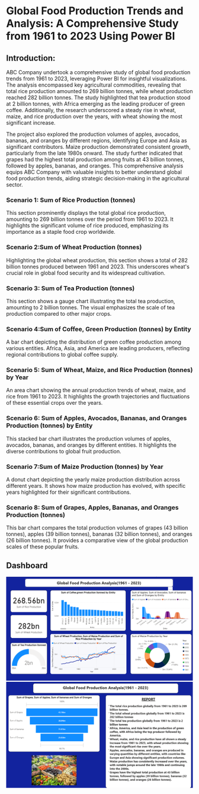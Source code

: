 # Global Food Production Trends and Analysis: A Comprehensive Study from 1961 to 2023 Using Power BI
## Introduction:

ABC Company undertook a comprehensive study of global food production trends from 1961 to 2023, leveraging Power BI for insightful visualizations. The analysis encompassed key agricultural commodities, revealing that total rice production amounted to 269 billion tonnes, while wheat production reached 282 billion tonnes. The study highlighted that tea production stood at 2 billion tonnes, with Africa emerging as the leading producer of green coffee. Additionally, the research underscored a steady rise in wheat, maize, and rice production over the years, with wheat showing the most significant increase.


The project also explored the production volumes of apples, avocados, bananas, and oranges by different regions, identifying Europe and Asia as significant contributors. Maize production demonstrated consistent growth, particularly from the late 1980s onward. The study further indicated that grapes had the highest total production among fruits at 43 billion tonnes, followed by apples, bananas, and oranges. This comprehensive analysis equips ABC Company with valuable insights to better understand global food production trends, aiding strategic decision-making in the agricultural sector.


### Scenario 1: Sum of Rice Production (tonnes)

This section prominently displays the total global rice production, amounting to 269 billion tonnes over the period from 1961 to 2023. It highlights the significant volume of rice produced, emphasizing its importance as a staple food crop worldwide.


### Scenario 2:Sum of Wheat Production (tonnes)

Highlighting the global wheat production, this section shows a total of 282 billion tonnes produced between 1961 and 2023. This underscores wheat's crucial role in global food security and its widespread cultivation.

### Scenario 3: Sum of Tea Production (tonnes)

 This section shows a gauge chart illustrating the total tea production, amounting to 2 billion tonnes. The visual emphasizes the scale of tea production compared to other major crops.

### Scenario 4:Sum of Coffee, Green Production (tonnes) by Entity

A bar chart depicting the distribution of green coffee production among various entities. Africa, Asia, and America are leading producers, reflecting regional contributions to global coffee supply.

### Scenario 5: Sum of Wheat, Maize, and Rice Production (tonnes) by Year

An area chart showing the annual production trends of wheat, maize, and rice from 1961 to 2023. It highlights the growth trajectories and fluctuations of these essential crops over the years.

### Scenario 6: Sum of Apples, Avocados, Bananas, and Oranges Production (tonnes) by Entity

This stacked bar chart illustrates the production volumes of apples, avocados, bananas, and oranges by different entities. It highlights the diverse contributions to global fruit production.

### Scenario 7:Sum of Maize Production (tonnes) by Year

A donut chart depicting the yearly maize production distribution across different years. It shows how maize production has evolved, with specific years highlighted for their significant contributions.

### Scenario 8: Sum of Grapes, Apples, Bananas, and Oranges Production (tonnes)

This bar chart compares the total production volumes of grapes (43 billion tonnes), apples (39 billion tonnes), bananas (32 billion tonnes), and oranges (26 billion tonnes). It provides a comparative view of the global production scales of these popular fruits.

## Dashboard

<img src="https://github.com/saiteemara/Global-Food-Production-Analysis/blob/main/Screenshot%202025-10-07%20233926.png" alt="dashboard">
<img src="https://github.com/saiteemara/Global-Food-Production-Analysis/blob/main/report%20image.png">

